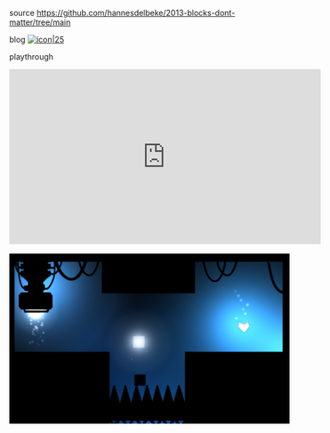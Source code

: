 source https://github.com/hannesdelbeke/2013-blocks-dont-matter/tree/main

blog [![icon|25](https://blogger.googleusercontent.com/img/b/R29vZ2xl/AVvXsEhkVsmIsM6gF153o6JLrbHXIYMHCz8hioiOsm0FGk7AACyOZSOO1sD4-oG46_-ucbftzSzSZFxG5n9Y8pEE0hBo48QFGW_z8yeBF9_SnpKRuM_C2D9kGqWYIb-d8rJtDQ1pV-kWjnoTaMjg/s64/icon.PNG)](http://hannesdelbeke.blogspot.be/2013/06/blocks-dont-matter.html) 

playthrough
<iframe width="560" height="315" src="https://www.youtube.com/embed/pGxYxSzL3Rc?si=RUlGi6NaAJaJ2n_k" title="YouTube video player" frameborder="0" allow="accelerometer; autoplay; clipboard-write; encrypted-media; gyroscope; picture-in-picture; web-share" referrerpolicy="strict-origin-when-cross-origin" allowfullscreen></iframe>

![](https://github.com/hannesdelbeke/2013-blocks-dont-matter/blob/main/art/screen1.jpg?raw=true)